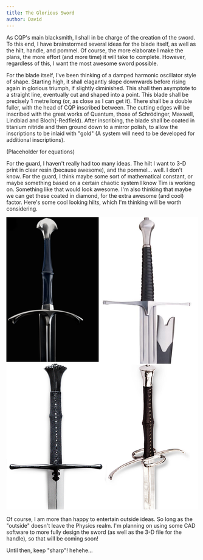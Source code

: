 ```yaml
---
title: The Glorious Sword
author: David
---
```


As CQP's main blacksmith, I shall in be charge of the creation of the sword.  To this end, I have brainstormed several ideas for the blade itself, as well as the hilt, handle, and pommel.  Of course, the more elaborate I make the plans, the more effort (and more time) it will take to complete.  However, regardless of this, I want the most awesome sword possible.

For the blade itself, I've been thinking of a damped harmonic oscillator style of shape.  Starting high, it shall elagantly slope downwards before rising again in glorious triumph, if slightly diminished.  This shall then asymptote to a straight line, eventually cut and shaped into a point.  This blade shall be precisely 1 metre long (or, as close as I can get it).  There shall be a double fuller, with the head of CQP inscribed between.  The cutting edges will be inscribed with the great works of Quantum, those of Schrödinger, Maxwell, Lindblad and Bloch(-Redfield).  After inscribing, the blade shall be coated in titanium nitride and then ground down to a mirror polish, to allow the inscriptions to be inlaid with "gold" (A system will need to be developed for additional inscriptions).

(Placeholder for equations)

For the guard, I haven't really had too many ideas.  The hilt I want to 3-D print in clear resin (because awesome), and the pommel...  well.  I don't know.  For the guard, I think maybe some sort of mathematical constant, or maybe something based on a certain chaotic system I know Tim is working on.  Something like that would look awesome.  I'm also thinking that maybe we can get these coated in diamond, for the extra awesome (and cool) factor.  Here's some cool looking hilts, which I'm thinking will be worth considering.

![A few sweet designs that may be investigated further.](/images/hilts.png)

Of course, I am more than happy to entertain outside ideas.  So long as the "outside" doesn't leave the Physics realm.  I'm planning on using some CAD software to more fully design the sword (as well as the 3-D file for the handle), so that will be coming soon!

Until then, keep "sharp"!  hehehe...
